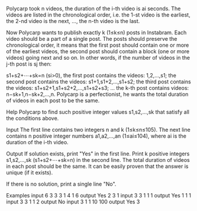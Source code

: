 Polycarp took n videos, the duration of the i-th video is ai seconds. The videos are listed in the chronological order, i.e. the 1-st video is the earliest, the 2-nd video is the next, ..., the n-th video is the last.

Now Polycarp wants to publish exactly k (1≤k≤n) posts in Instabram. Each video should be a part of a single post. The posts should preserve the chronological order, it means that the first post should contain one or more of the earliest videos, the second post should contain a block (one or more videos) going next and so on. In other words, if the number of videos in the j-th post is sj then:

s1+s2+⋯+sk=n (si>0),
the first post contains the videos: 1,2,…,s1;
the second post contains the videos: s1+1,s1+2,…,s1+s2;
the third post contains the videos: s1+s2+1,s1+s2+2,…,s1+s2+s3;
...
the k-th post contains videos: n−sk+1,n−sk+2,…,n.
Polycarp is a perfectionist, he wants the total duration of videos in each post to be the same.

Help Polycarp to find such positive integer values s1,s2,…,sk that satisfy all the conditions above.

Input
The first line contains two integers n and k (1≤k≤n≤105). The next line contains n positive integer numbers a1,a2,…,an (1≤ai≤104), where ai is the duration of the i-th video.

Output
If solution exists, print "Yes" in the first line. Print k positive integers s1,s2,…,sk (s1+s2+⋯+sk=n) in the second line. The total duration of videos in each post should be the same. It can be easily proven that the answer is unique (if it exists).

If there is no solution, print a single line "No".

Examples
input
6 3
3 3 1 4 1 6
output
Yes
2 3 1 
input
3 3
1 1 1
output
Yes
1 1 1 
input
3 3
1 1 2
output
No
input
3 1
1 10 100
output
Yes
3 
